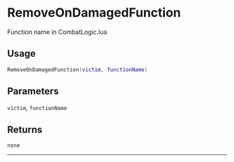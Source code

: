 # RemoveOnDamagedFunction
Function name in CombatLogic.lua
## Usage
```lua
RemoveOnDamagedFunction(victim, functionName)
```
## Parameters
`victim`, `functionName`
## Returns
`none`

---